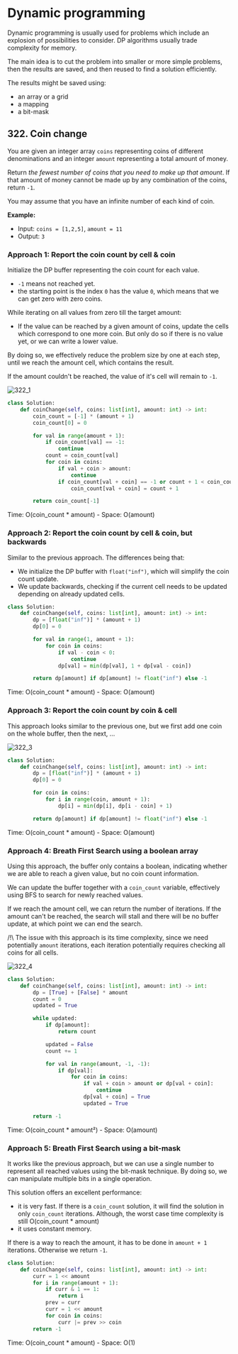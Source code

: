 # Dynamic programming

Dynamic programming is usually used for problems which include an explosion of possibilities to consider. DP algorithms usually trade complexity for memory.

The main idea is to cut the problem into smaller or more simple problems, then the results are saved, and then reused to find a solution efficiently.

The results might be saved using:

- an array or a grid
- a mapping
- a bit-mask



## 322. Coin change

You are given an integer array `coins` representing coins of different denominations and an integer `amount` representing a total amount of money.

Return *the fewest number of coins that you need to make up that amount*. If that amount of money cannot be made up by any combination of the coins, return `-1`.

You may assume that you have an infinite number of each kind of coin.



**Example:**

- Input: `coins = [1,2,5]`, `amount = 11`
- Output: `3`



### Approach 1: Report the coin count by cell & coin

Initialize the DP buffer representing the coin count for each value.

- `-1` means not reached yet.
- the starting point is the index `0`  has the value `0`, which means that we can get zero with zero coins.  

While iterating on all values from zero till the target amount:

- If the value can be reached by a given amount of coins, update the cells which correspond to one more coin. But only do so if there is no value yet, or we can write a lower value.

By doing so, we effectively reduce the problem size by one at each step, until we reach the amount cell, which contains the result.

If the amount couldn't be reached, the value of it's cell will remain to `-1`.



![322_1](README.assets/322_1_.png)



```python
class Solution:
    def coinChange(self, coins: list[int], amount: int) -> int:
        coin_count = [-1] * (amount + 1)
        coin_count[0] = 0

        for val in range(amount + 1):
            if coin_count[val] == -1:
                continue
            count = coin_count[val]
            for coin in coins:
                if val + coin > amount:
                    continue
                if coin_count[val + coin] == -1 or count + 1 < coin_count[val + coin]:
                    coin_count[val + coin] = count + 1

        return coin_count[-1]
```

Time: O(coin_count * amount) - Space: O(amount)



### Approach 2: Report the coin count by cell & coin, but backwards

Similar to the previous approach. The differences being that:

- We initialize the DP buffer with `float("inf")`, which will simplify the coin count update.
- We update backwards, checking if the current cell needs to be updated depending on already updated cells.

```python
class Solution:
    def coinChange(self, coins: list[int], amount: int) -> int:
        dp = [float("inf")] * (amount + 1)
        dp[0] = 0

        for val in range(1, amount + 1):
            for coin in coins:
                if val - coin < 0:
                    continue
                dp[val] = min(dp[val], 1 + dp[val - coin])

        return dp[amount] if dp[amount] != float("inf") else -1
```

Time: O(coin_count * amount) - Space: O(amount)



### Approach 3: Report the coin count by coin & cell

This approach looks similar to the previous one, but we first add one coin on the whole buffer, then the next, ...



![322_3](README.assets/322_3_.png)



```python
class Solution:
    def coinChange(self, coins: list[int], amount: int) -> int:
        dp = [float("inf")] * (amount + 1)
        dp[0] = 0

        for coin in coins:
            for i in range(coin, amount + 1):
                dp[i] = min(dp[i], dp[i - coin] + 1)

        return dp[amount] if dp[amount] != float("inf") else -1
```

Time: O(coin_count * amount) - Space: O(amount)



### Approach 4: Breath First Search using a boolean array

Using this approach, the buffer only contains a boolean, indicating whether we are able to reach a given value, but no coin count information.

We can update the buffer together with a `coin_count` variable, effectively using BFS to search for newly reached values.

If we reach the amount cell, we can return the number of iterations. If the amount can't be reached, the search will stall and there will be no buffer update, at which point we can end the search.

/!\ The issue with this approach is its time complexity, since we need potentially `amount` iterations, each iteration potentially requires checking all coins for all cells.



![322_4](README.assets/322_4_.png)



```python
class Solution:
    def coinChange(self, coins: list[int], amount: int) -> int:
        dp = [True] + [False] * amount
        count = 0
        updated = True

        while updated:
            if dp[amount]:
                return count

            updated = False
            count += 1

            for val in range(amount, -1, -1):
                if dp[val]:
                    for coin in coins:
                        if val + coin > amount or dp[val + coin]:
                            continue
                        dp[val + coin] = True
                        updated = True

        return -1
```

Time: O(coin_count * amount²) - Space: O(amount)



### Approach 5: Breath First Search using a bit-mask

It works like the previous approach, but we can use a single number to represent all reached values using the bit-mask technique. By doing so, we can manipulate multiple bits in a single operation.

This solution offers an excellent performance:

- it is very fast. If there is a `coin_count` solution, it will find the solution in only `coin_count` iterations. Although, the worst case time complexity is still O(coin_count * amount)
- it uses constant memory.

If there is a way to reach the amount, it has to be done in `amount + 1` iterations. Otherwise we return `-1`.

```python
class Solution:
    def coinChange(self, coins: list[int], amount: int) -> int:
        curr = 1 << amount
        for i in range(amount + 1):
            if curr & 1 == 1:
                return i
            prev = curr
            curr = 1 << amount
            for coin in coins:
                curr |= prev >> coin
        return -1
```

Time: O(coin_count * amount) - Space: O(1)
